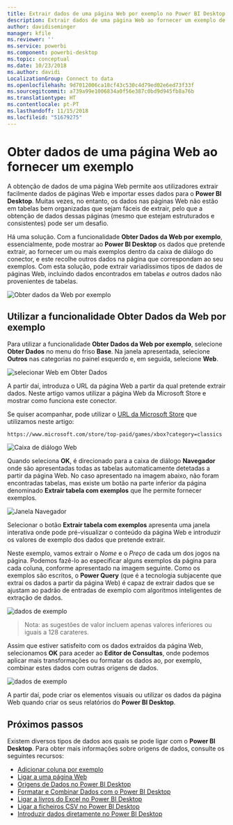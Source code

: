 ```yaml
---
title: Extrair dados de uma página Web por exemplo no Power BI Desktop
description: Extrair dados de uma página Web ao fornecer um exemplo de o que pretende extrair
author: davidiseminger
manager: kfile
ms.reviewer: ''
ms.service: powerbi
ms.component: powerbi-desktop
ms.topic: conceptual
ms.date: 10/23/2018
ms.author: davidi
LocalizationGroup: Connect to data
ms.openlocfilehash: 9d7012006ca18cf43c530c4d79ed02e6ed73f33f
ms.sourcegitcommit: a739a99e1006834a0f56e387c0bd9d945fb8a76b
ms.translationtype: HT
ms.contentlocale: pt-PT
ms.lasthandoff: 11/15/2018
ms.locfileid: "51679275"
---
```

# <a name="get-data-from-a-web-page-by-providing-an-example"></a>Obter dados de uma página Web ao fornecer um exemplo

A obtenção de dados de uma página Web permite aos utilizadores extrair facilmente dados de páginas Web e importar esses dados para o **Power BI Desktop**. Muitas vezes, no entanto, os dados nas páginas Web não estão em tabelas bem organizadas que sejam fáceis de extrair, pelo que a obtenção de dados dessas páginas (mesmo que estejam estruturados e consistentes) pode ser um desafio. 

Há uma solução. Com a funcionalidade **Obter Dados da Web por exemplo**, essencialmente, pode mostrar ao **Power BI Desktop** os dados que pretende extrair, ao fornecer um ou mais exemplos dentro da caixa de diálogo do conector, e este recolhe outros dados na página que correspondam ao seu exemplos. Com esta solução, pode extrair variadíssimos tipos de dados de páginas Web, incluindo dados encontrados em tabelas *e* outros dados não provenientes de tabelas. 

![Obter dados da Web por exemplo](media/desktop-connect-to-web-by-example/web-by-example_01.png)



## <a name="using-get-data-from-web-by-example"></a>Utilizar a funcionalidade Obter Dados da Web por exemplo

Para utilizar a funcionalidade **Obter Dados da Web por exemplo**, selecione **Obter Dados** no menu do friso **Base**. Na janela apresentada, selecione **Outros** nas categorias no painel esquerdo e, em seguida, selecione **Web**.

![selecionar Web em Obter Dados](media/desktop-connect-to-web-by-example/web-by-example_03.png)

A partir daí, introduza o URL da página Web a partir da qual pretende extrair dados. Neste artigo vamos utilizar a página Web da Microsoft Store e mostrar como funciona este conector. 

Se quiser acompanhar, pode utilizar o [URL da Microsoft Store](https://www.microsoft.com/store/top-paid/games/xbox?category=classics) que utilizamos neste artigo:

    https://www.microsoft.com/store/top-paid/games/xbox?category=classics

![Caixa de diálogo Web](media/desktop-connect-to-web-by-example/web-by-example_04.png)

Quando seleciona **OK**, é direcionado para a caixa de diálogo **Navegador** onde são apresentadas todas as tabelas automaticamente detetadas a partir da página Web. No caso apresentado na imagem abaixo, não foram encontradas tabelas, mas existe um botão na parte inferior da página denominado **Extrair tabela com exemplos** que lhe permite fornecer exemplos.


![Janela Navegador](media/desktop-connect-to-web-by-example/web-by-example_05.png)

Selecionar o botão **Extrair tabela com exemplos** apresenta uma janela interativa onde pode pré-visualizar o conteúdo da página Web e introduzir os valores de exemplo dos dados que pretende extrair. 

Neste exemplo, vamos extrair o *Nome* e o *Preço* de cada um dos jogos na página. Podemos fazê-lo ao especificar alguns exemplos da página para cada coluna, conforme apresentado na imagem seguinte. Como os exemplos são escritos, o **Power Query** (que é a tecnologia subjacente que extrai os dados a partir da página Web) é capaz de extrair dados que se ajustam ao padrão de entradas de exemplo com algoritmos inteligentes de extração de dados.

![dados de exemplo](media/desktop-connect-to-web-by-example/web-by-example_06.png)

> Nota: as sugestões de valor incluem apenas valores inferiores ou iguais a 128 carateres.

Assim que estiver satisfeito com os dados extraídos da página Web, selecionamos **OK** para aceder ao **Editor de Consultas**, onde podemos aplicar mais transformações ou formatar os dados ao, por exemplo, combinar estes dados com outras origens de dados.

![dados de exemplo](media/desktop-connect-to-web-by-example/web-by-example_07.png)

A partir daí, pode criar os elementos visuais ou utilizar os dados da página Web quando criar os seus relatórios do **Power BI Desktop**.


## <a name="next-steps"></a>Próximos passos
Existem diversos tipos de dados aos quais se pode ligar com o **Power BI Desktop**. Para obter mais informações sobre origens de dados, consulte os seguintes recursos:

* [Adicionar coluna por exemplo](desktop-add-column-from-example.md)
* [Ligar a uma página Web](desktop-connect-to-web.md)
* [Origens de Dados no Power BI Desktop](desktop-data-sources.md)
* [Formatar e Combinar Dados com o Power BI Desktop](desktop-shape-and-combine-data.md)
* [Ligar a livros do Excel no Power BI Desktop](desktop-connect-excel.md)   
* [Ligar a ficheiros CSV no Power BI Desktop](desktop-connect-csv.md)   
* [Introduzir dados diretamente no Power BI Desktop](desktop-enter-data-directly-into-desktop.md)   

